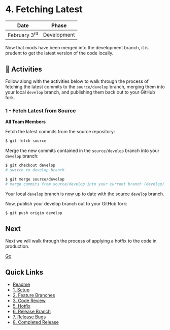 # 4. Fetching Latest

| Date | Phase |
| --- | --- |
|  February 3<sup>rd</sup> | Development |

Now that mods have been merged into the development branch, it is prudent to get the latest version of the code locally.

## :running: Activities

Follow along with the activities below to walk through the process of fetching the latest commits to the `source/develop` branch, merging them into your local `develop` branch, and publishing them back out to your GitHub fork.

### 1 - Fetch Latest from Source

__All Team Members__

Fetch the latest commits from the source repository:
```sh
$ git fetch source
```

Merge the new commits contained in the `source/develop` branch into your `develop` branch:
```sh
$ git checkout develop
# switch to develop branch

$ git merge source/develop
# merge commits from source/develop into your current branch (develop)
```

Your local `develop` branch is now up to date with the source `develop` branch.

Now, publish your develop branch out to your GitHub fork:
```sh
$ git push origin develop
```

## Next

Next we will walk through the process of applying a hotfix to the code in production.

[Go](5-hotfix.md)


## Quick Links

- [Readme](../readme.md)
- [1. Setup](1-setup.md)
- [2. Feature Branches](2-feature-branches.md)
- [3. Code Review](3-code-review.md)
- [5. Hotfix](5-hotfix.md)
- [6. Release Branch](6-release-branch.md)
- [7. Release Bugs](7-release-bugs.md)
- [8. Completed Release](8-completed-release.md)
